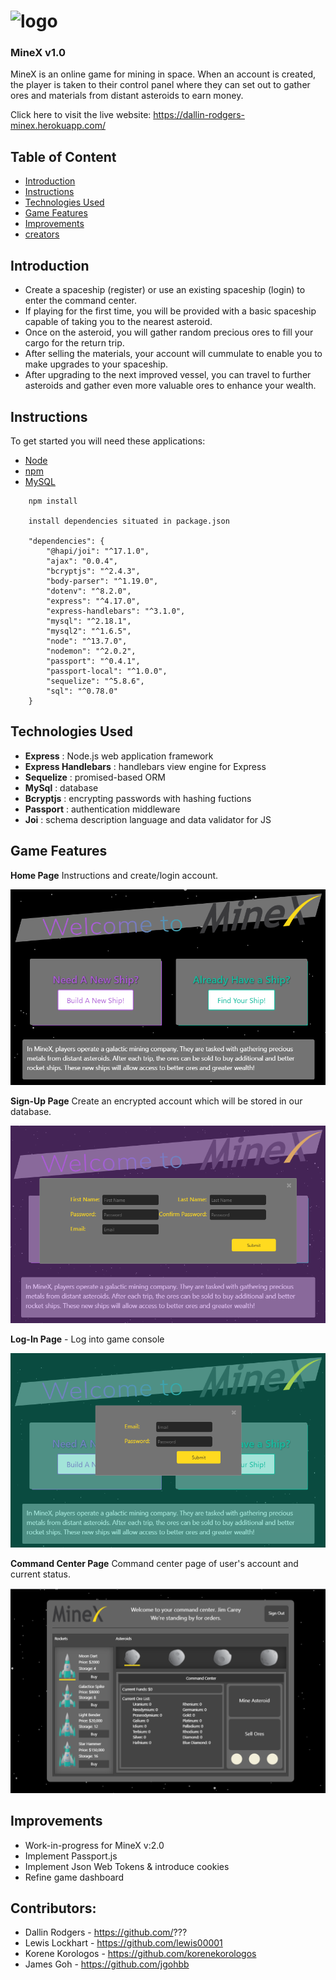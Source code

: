 
# ![logo](./public/img/logo.png)
### MineX v1.0
MineX is an online game for mining in space. When an account is created, the player is taken to their control panel where they can set out to gather ores and materials from distant asteroids to earn money. 

Click here to visit the live website:
https://dallin-rodgers-minex.herokuapp.com/

## Table of Content
+ [Introduction](#introduction)
+ [Instructions](#instructions)
+ [Technologies Used](#tecnologies)
+ [Game Features](#features)
+ [Improvements](#improvements)
+ [creators](#contributors)

## <a name="introduction"> Introduction </a>
* Create a spaceship (register) or use an existing spaceship (login) to enter the command center.
* If playing for the first time, you will be provided with a basic spaceship capable of taking you to the nearest asteroid.
* Once on the asteroid, you will gather random precious ores to fill your cargo for the return trip.
* After selling the materials, your account will cummulate to enable you to make upgrades to your spaceship.
* After upgrading to the next improved vessel, you can travel to further asteroids and gather even more valuable ores to enhance your wealth.

## <a name="instructions"> Instructions </a>
To get started you will need these applications:
+ [Node](https://nodejs.org/en/download/) 
+ [npm](https://docs.npmjs.com/cli/install)
+ [MySQL](https://dev.mysql.com/downloads/windows/installer/8.0.html)

```
    npm install 

    install dependencies situated in package.json

    "dependencies": {
        "@hapi/joi": "^17.1.0",
        "ajax": "0.0.4",
        "bcryptjs": "^2.4.3",
        "body-parser": "^1.19.0",
        "dotenv": "^8.2.0",
        "express": "^4.17.0",
        "express-handlebars": "^3.1.0",
        "mysql": "^2.18.1",
        "mysql2": "^1.6.5",
        "node": "^13.7.0",
        "nodemon": "^2.0.2",
        "passport": "^0.4.1",
        "passport-local": "^1.0.0",
        "sequelize": "^5.8.6",
        "sql": "^0.78.0"
    }
```
## <a name="technologies"> Technologies Used </a>
* **Express** : Node.js web application framework
* **Express Handlebars** : handlebars view engine for Express
* **Sequelize** : promised-based ORM
* **MySql** : database
* **Bcryptjs** : encrypting passwords with hashing fuctions
* **Passport** : authentication middleware
* **Joi** : schema description language and data validator for JS

## <a name="features"> Game Features </a>
**Home Page** Instructions and create/login account.

![Home](./public/img/home.png)

**Sign-Up Page** Create an encrypted account which will be stored in our database.

![Register](./public/img/register.png)

**Log-In Page** - Log into game console

![Login](./public/img/login.png)

**Command Center Page** Command center page of user's account and current status.  

![Command Center](./public/img/cmdcntr.png)

## <a name="improvements"> Improvements </a>
* Work-in-progress for MineX v:2.0
* Implement Passport.js
* Implement Json Web Tokens & introduce cookies
* Refine game dashboard

## <a name="contributors"> Contributors: </a><br />
* Dallin Rodgers - https://github.com/???
* Lewis Lockhart - https://github.com/lewis00001
* Korene Korologos - https://github.com/korenekorologos
* James Goh - https://github.com/jgohbb




